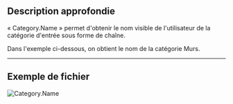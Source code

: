 ## Description approfondie
« Category.Name » permet d'obtenir le nom visible de l'utilisateur de la catégorie d'entrée sous forme de chaîne.

Dans l'exemple ci-dessous, on obtient le nom de la catégorie Murs.
___
## Exemple de fichier

![Category.Name](./Revit.Elements.Category.Name_img.jpg)
